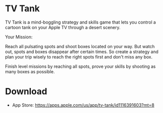 # TV Tank

TV Tank is a mind-boggling strategy and skills game that lets you control a cartoon tank on your Apple TV through a desert scenery.

Your Mission:

Reach all pulsating spots and shoot boxes located on your way. But watch out, spots and boxes disappear after certain times. So create a strategy and plan your trip wisely to reach the right spots first and don't miss any box.

Finish level missions by reaching all spots, prove your skills by shooting as many boxes as possible.

# Download

- App Store: https://apps.apple.com/us/app/tv-tank/id1116391603?mt=8
